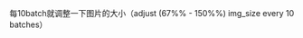 [yolov3]: https://github.com/ultralytics/yolov3


每10batch就调整一下图片的大小（adjust (67%% - 150%%) img_size every 10 batches）
